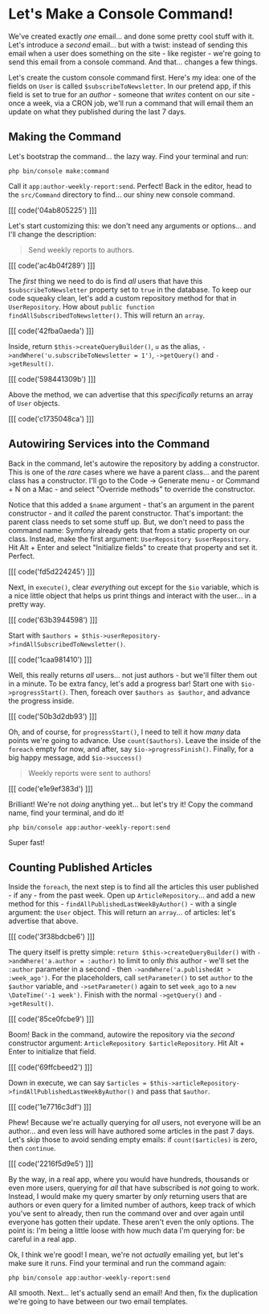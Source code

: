 # Let's Make a Console Command!

We've created exactly *one* email... and done some pretty cool stuff with it.
Let's introduce a *second* email... but with a twist: instead of sending this
email when a user does something on the site - like register - we're going to send
this email from a console command. And that... changes a few things.

Let's create the custom console command first. Here's my idea: one of the fields
on `User` is called `$subscribeToNewsletter`. In our pretend app, if this field
is set to true for an *author* - someone that *writes* content on our site - once
a week, via a CRON job, we'll run a command that will email them an update on what
they published during the last 7 days.

## Making the Command

Let's bootstrap the command... the lazy way. Find your terminal and run:

```terminal
php bin/console make:command
```

Call it `app:author-weekly-report:send`. Perfect! Back in the editor, head to the
`src/Command` directory to find... our shiny new console command. 

[[[ code('04ab805225') ]]]

Let's start customizing this: we don't need any arguments or options... 
and I'll change the description:

> Send weekly reports to authors.

[[[ code('ac4b04f289') ]]]

The *first* thing we need to do is find *all* users that have this
`$subscribeToNewsletter` property set to `true` in the database. To keep our code
squeaky clean, let's add a custom repository method for that in `UserRepository`.
How about `public function findAllSubscribedToNewsletter()`. This will return
an `array`. 

[[[ code('42fba0aeda') ]]]

Inside, return `$this->createQueryBuilder()`, `u` as the alias,
`->andWhere('u.subscribeToNewsletter = 1')`, `->getQuery()` and `->getResult()`.

[[[ code('598441309b') ]]]

Above the method, we can advertise that this *specifically* returns an array of
`User` objects.

[[[ code('c1735048ca') ]]]

## Autowiring Services into the Command

Back in the command, let's autowire the repository by adding a constructor. This
is one of the *rare* cases where we have a parent class... and the parent class
has a constructor. I'll go to the Code -> Generate menu - or Command + N on a Mac -
and select "Override methods" to override the constructor.

Notice that this added a `$name` argument - that's an argument in the parent
constructor - and it *called* the parent constructor. That's important: the parent
class needs to set some stuff up. But, we don't need to pass the command name:
Symfony already gets that from a static property on our class. Instead, make the
first argument: `UserRepository $userRepository`. Hit Alt + Enter and select
"Initialize fields" to create that property and set it. Perfect.

[[[ code('fd5d224245') ]]]

Next, in `execute()`, clear *everything* out except for the `$io` variable, which
is a nice little object that helps us print things and interact with the user...
in a pretty way. 

[[[ code('63b3944598') ]]]

Start with `$authors = $this->userRepository->findAllSubscribedToNewsletter()`.

[[[ code('1caa981410') ]]]

Well, this really returns *all* users... not just authors - but we'll filter them
out in a minute. To be extra fancy, let's add a progress bar! Start one with
`$io->progressStart()`. Then, foreach over `$authors as $author`, and advance
the progress inside.

[[[ code('50b3d2db93') ]]]

Oh, and of course, for `progressStart()`, I need to tell it how *many* data
points we're going to advance. Use `count($authors)`. Leave the inside of the
`foreach` empty for now, and after, say `$io->progressFinish()`. Finally, for a
big happy message, add `$io->success()`

> Weekly reports were sent to authors!

[[[ code('e1e9ef383d') ]]]

Brilliant! We're not *doing* anything yet... but let's try it! Copy the command
name, find your terminal, and do it!

```terminal
php bin/console app:author-weekly-report:send
```

Super fast!

## Counting Published Articles

Inside the `foreach`, the next step is to find all the articles this user published -
if any - from the past week. Open up `ArticleRepository`... and add a new method
for this - `findAllPublishedLastWeekByAuthor()` - with a single argument: the `User`
object. This will return an `array`... of articles: let's advertise that above.

[[[ code('3f38bdcbe6') ]]]

The query itself is pretty simple: `return $this->createQueryBuilder()` with
`->andWhere('a.author = :author)` to limit to only *this* author - we'll set the
`:author` parameter in a second - then `->andWhere('a.publishedAt > :week_ago')`.
For the placeholders, call `setParameter()` to set `author` to the `$author`
variable, and `->setParameter()` again to set `week_ago` to a
`new \DateTime('-1 week')`. Finish with the normal `->getQuery()` and `->getResult()`.

[[[ code('85ce0fcbe9') ]]]

Boom! Back in the command, autowire the repository via the *second* constructor
argument: `ArticleRepository $articleRepository`. Hit Alt + Enter to initialize
that field.

[[[ code('69ffcbeed2') ]]]

Down in execute, we can say
`$articles = $this->articleRepository->findAllPublishedLastWeekByAuthor()`
and pass that `$author`.

[[[ code('1e7716c3df') ]]]

Phew! Because we're actually querying for *all* users, not everyone will be an
author... and even less will have authored some articles in the past 7 days.
Let's skip those to avoid sending empty emails: if  `count($articles)` is zero,
then `continue`.

[[[ code('2216f5d9e5') ]]]

By the way, in a real app, where you would have hundreds, thousands or even more
users, querying for *all* that have subscribed is *not* going to work. Instead,
I would make my query smarter by *only* returning users that are authors or even
query for a limited number of authors, keep track of which you've sent to already,
then run the command over and over again until everyone has gotten their update.
These aren't even the only options. The point is: I'm being a little loose with
how much data I'm querying for: be careful in a real app.

Ok, I think we're good! I mean, we're not *actually* emailing yet, but let's
make sure it runs. Find your terminal and run the command again:

```terminal-silent
php bin/console app:author-weekly-report:send
```

All smooth. Next... let's actually send an email! And then, fix the duplication
we're going to have between our two email templates.
